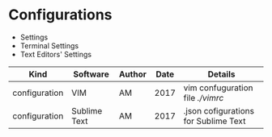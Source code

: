 # Configurations

 - Settings
 - Terminal Settings
 - Text Editors' Settings

| Kind | Software | Author | Date | Details |
| --- | --- | --- | --- | --- |
|configuration | VIM | AM | 2017 | vim confuguration file *./vimrc* |
| configuration | Sublime Text | AM | 2017 | .json cofigurations for Sublime Text |
